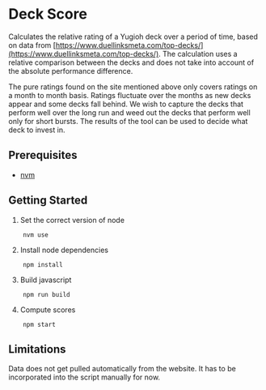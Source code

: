 #  Deck Score

Calculates the relative rating of a Yugioh deck over a period of time, based on data from [https://www.duellinksmeta.com/top-decks/](https://www.duellinksmeta.com/top-decks/). The calculation uses a relative comparison between the decks and does not take into account of the absolute performance difference.

The pure ratings found on the site mentioned above only covers ratings on a month to month basis. Ratings fluctuate over the months as new decks appear and some decks fall behind. We wish to capture the decks that perform well over the long run and weed out the decks that perform well only for short bursts. The results of the tool can be used to decide what deck to invest in.

## Prerequisites

* [nvm](https://github.com/nvm-sh/nvm)

## Getting Started

1. Set the correct version of node

```
    nvm use
```

2. Install node dependencies

```
    npm install
```

3. Build javascript

```
    npm run build
```

4. Compute scores 

```
    npm start
```

## Limitations

Data does not get pulled automatically from the website. It has to be incorporated into the script manually for now.